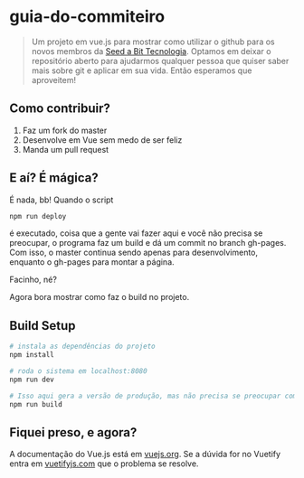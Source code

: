 # guia-do-commiteiro

> Um projeto em vue.js para mostrar como utilizar o github para os novos membros da [Seed a Bit Tecnologia](http://www.seedabit.org.br/).
> Optamos em deixar o repositório aberto para ajudarmos qualquer pessoa que quiser saber mais sobre git e aplicar em sua vida. Então esperamos que aproveitem!

## Como contribuir?

1. Faz um fork do master
1. Desenvolve em Vue sem medo de ser feliz
1. Manda um pull request

## E aí? É mágica?

É nada, bb!
Quando o script
``` bash
npm run deploy
```
é executado, coisa que a gente vai fazer aqui e você não precisa se preocupar, o programa faz um build e dá um commit no branch gh-pages.
Com isso, o master continua sendo apenas para desenvolvimento, enquanto o gh-pages para montar a página.

Facinho, né?

Agora bora mostrar como faz o build no projeto.

## Build Setup

``` bash
# instala as dependências do projeto
npm install

# roda o sistema em localhost:8080
npm run dev

# Isso aqui gera a versão de produção, mas não precisa se preocupar com isso
npm run build
```

## Fiquei preso, e agora?
A documentação do Vue.js está em [vuejs.org](https://vuejs.org/).
Se a dúvida for no Vuetify entra em [vuetifyjs.com](https://vuetifyjs.com) que o problema se resolve.
